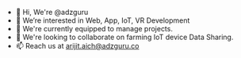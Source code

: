 - 👋 Hi, We're @adzguru
- 👀 We’re interested in Web, App, IoT, VR Development
- 🌱 We're currently equipped to manage projects.
- 💞️ We're looking to collaborate on farming IoT device Data Sharing.
- 📫 Reach us at arijit.aich@adzguru.co

<!---
adzguru/adzguru is a ✨ special ✨ repository because its `README.md` (this file) appears on your GitHub profile.
You can click the Preview link to take a look at your changes.
--->
